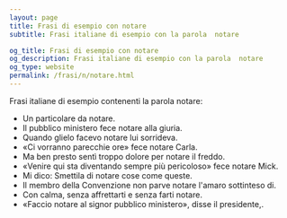 ```yaml
---
layout: page
title: Frasi di esempio con notare 
subtitle: Frasi italiane di esempio con la parola  notare

og_title: Frasi di esempio con notare 
og_description: Frasi italiane di esempio con la parola  notare
og_type: website
permalink: /frasi/n/notare.html
---
```


Frasi italiane di esempio contenenti la parola notare:


- Un particolare da notare.
- Il pubblico ministero fece notare alla giuria.
- Quando glielo facevo notare lui sorrideva.
- «Ci vorranno parecchie ore» fece notare Carla.
- Ma ben presto sentì troppo dolore per notare il freddo.
- «Venire qui sta diventando sempre più pericoloso» fece notare Mick.
- Mi dico: Smettila di notare cose come queste.
- Il membro della Convenzione non parve notare l'amaro sottinteso di.
- Con calma, senza affrettarti e senza farti notare.
- «Faccio notare al signor pubblico ministero», disse il presidente,.

